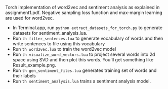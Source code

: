 Torch implementation of word2vec and sentiment analysis as explained in assignment1.pdf. Negative sampling loss function and max-margin learning are used for word2vec. 

- In Terminal.app, run ```python extract_datasets_for_torch.py``` to generate datasets for sentiment_analysis.lua.
- Run ```th filter_sentences.lua``` to generate vocabulary of words and then write sentences to file using this vocabulary
- Run ```th word2vec.lua``` to train the word2vec model
- Run ```th visualize_word_vectors.lua``` to project several words into 2d space using SVD and then plot this words. You'll get something like Result_example.png.
- Run ```th gen_sentiment_files.lua``` generates training set of words and their labels
- Run ```th sentiment_analysis.lua``` trains a sentiment analysis model.


